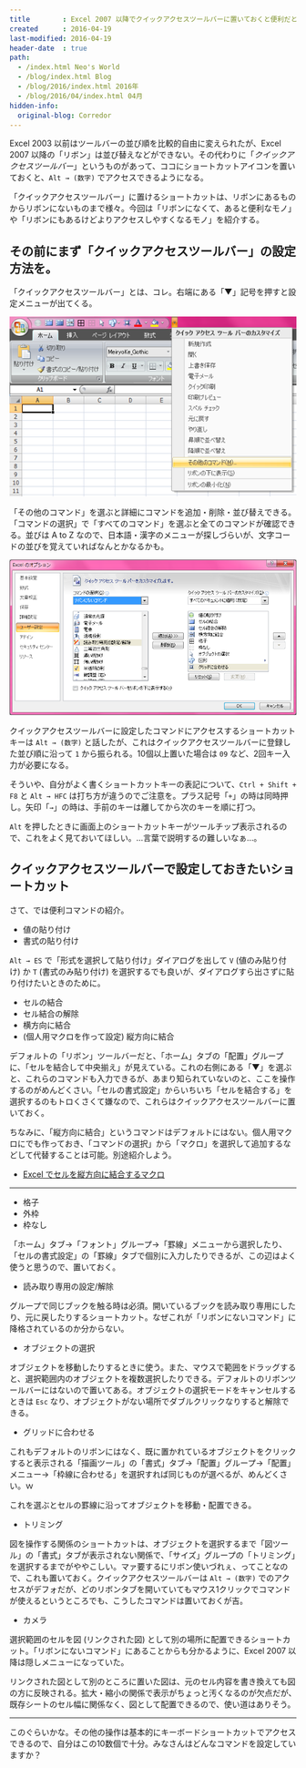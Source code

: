 ```yaml
---
title        : Excel 2007 以降でクイックアクセスツールバーに置いておくと便利だと思うショートカット
created      : 2016-04-19
last-modified: 2016-04-19
header-date  : true
path:
  - /index.html Neo's World
  - /blog/index.html Blog
  - /blog/2016/index.html 2016年
  - /blog/2016/04/index.html 04月
hidden-info:
  original-blog: Corredor
---
```


Excel 2003 以前はツールバーの並び順を比較的自由に変えられたが、Excel 2007 以降の「リボン」は並び替えなどができない。その代わりに「_クイックアクセスツールバー_」というものがあって、ココにショートカットアイコンを置いておくと、`Alt → (数字)` でアクセスできるようになる。

「クイックアクセスツールバー」に置けるショートカットは、リボンにあるものからリボンにないものまで様々。今回は「リボンになくて、あると便利なモノ」や「リボンにもあるけどよりアクセスしやすくなるモノ」を紹介する。

## その前にまず「クイックアクセスツールバー」の設定方法を。

「クイックアクセスツールバー」とは、コレ。右端にある「▼」記号を押すと設定メニューが出てくる。

![その他のコマンドを選ぶ](19-01-01.png)

「その他のコマンド」を選ぶと詳細にコマンドを追加・削除・並び替えできる。「コマンドの選択」で「すべてのコマンド」を選ぶと全てのコマンドが確認できる。並びは A to Z なので、日本語・漢字のメニューが探しづらいが、文字コードの並びを覚えていればなんとかなるかも。

![好きなコマンドを選ぶ](19-01-02.png)

クイックアクセスツールバーに設定したコマンドにアクセスするショートカットキーは `Alt → (数字)` と話したが、これはクイックアクセスツールバーに登録した並び順に沿って `1` から振られる。10個以上置いた場合は `09` など、2回キー入力が必要になる。

そういや、自分がよく書くショートカットキーの表記について、`Ctrl + Shift + F8` と `Alt → HFC` は打ち方が違うのでご注意を。プラス記号「`+`」の時は同時押し。矢印「`→`」の時は、手前のキーは離してから次のキーを順に打つ。

`Alt` を押したときに画面上のショートカットキーがツールチップ表示されるので、これをよく見ておいてほしい。…言葉で説明するの難しいなぁ…。

## クイックアクセスツールバーで設定しておきたいショートカット

さて、では便利コマンドの紹介。

- 値の貼り付け
- 書式の貼り付け

`Alt → ES` で「形式を選択して貼り付け」ダイアログを出して `V` (値のみ貼り付け) か `T` (書式のみ貼り付け) を選択するでも良いが、ダイアログすら出さずに貼り付けたいときのために。

- セルの結合
- セル結合の解除
- 横方向に結合
- (個人用マクロを作って設定) 縦方向に結合

デフォルトの「リボン」ツールバーだと、「ホーム」タブの「配置」グループに、「セルを結合して中央揃え」が見えている。これの右側にある「▼」を選ぶと、これらのコマンドも入力できるが、あまり知られていないのと、ここを操作するのがめんどくさい。「セルの書式設定」からいちいち「セルを結合する」を選択するのもトロくさくて嫌なので、これらはクイックアクセスツールバーに置いておく。

ちなみに、「縦方向に結合」というコマンドはデフォルトにはない。個人用マクロにでも作っておき、「コマンドの選択」から「マクロ」を選択して追加するなどして代替することは可能。別途紹介しよう。

- [Excel でセルを縦方向に結合するマクロ](/blog/2017/03/03-02.html)

---

- 格子
- 外枠
- 枠なし

「ホーム」タブ→「フォント」グループ→「罫線」メニューから選択したり、「セルの書式設定」の「罫線」タブで個別に入力したりできるが、この辺はよく使うと思うので、置いておく。

- 読み取り専用の設定/解除

グループで同じブックを触る時は必須。開いているブックを読み取り専用にしたり、元に戻したりするショートカット。なぜこれが「リボンにないコマンド」に降格されているのか分からない。

- オブジェクトの選択

オブジェクトを移動したりするときに使う。また、マウスで範囲をドラッグすると、選択範囲内のオブジェクトを複数選択したりできる。デフォルトのリボンツールバーにはないので置いてある。オブジェクトの選択モードをキャンセルするときは `Esc` なり、オブジェクトがない場所でダブルクリックなりすると解除できる。

- グリッドに合わせる

これもデフォルトのリボンにはなく、既に置かれているオブジェクトをクリックすると表示される「描画ツール」の「書式」タブ→「配置」グループ→「配置」メニュー→「枠線に合わせる」を選択すれば同じものが選べるが、めんどくさい。ｗ

これを選ぶとセルの罫線に沿ってオブジェクトを移動・配置できる。

- トリミング

図を操作する関係のショートカットは、オブジェクトを選択するまで「図ツール」の「書式」タブが表示されない関係で、「サイズ」グループの「トリミング」を選択するまでがややこしい。マァ要するにリボン使いづれぇ、ってことなので、これも置いておく。クイックアクセスツールバーは `Alt → (数字)` でのアクセスがデフォだが、どのリボンタブを開いていてもマウス1クリックでコマンドが使えるというところでも、こうしたコマンドは置いておくが吉。

- カメラ

選択範囲のセルを図 (リンクされた図) として別の場所に配置できるショートカット。「リボンにないコマンド」にあることからも分かるように、Excel 2007 以降は隠しメニューになっていた。

リンクされた図として別のところに置いた図は、元のセル内容を書き換えても図の方に反映される。拡大・縮小の関係で表示がちょっと汚くなるのが欠点だが、既存シートのセル幅に関係なく、図として配置できるので、使い道はありそう。

---

このぐらいかな。その他の操作は基本的にキーボードショートカットでアクセスできるので、自分はこの10数個で十分。みなさんはどんなコマンドを設定していますか？
